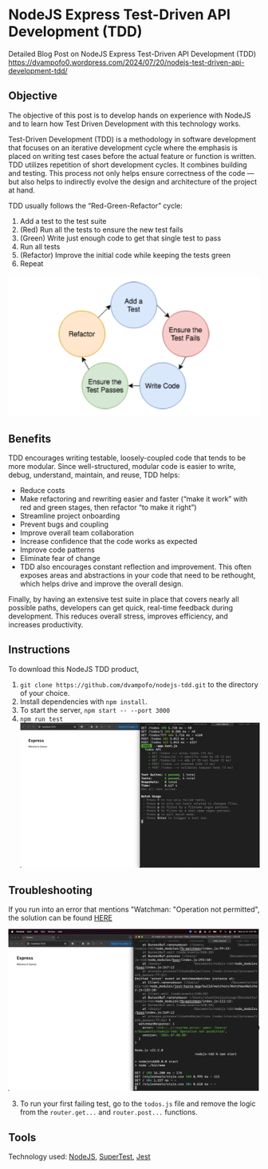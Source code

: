 # NodeJS Express Test-Driven API Development (TDD)

Detailed Blog Post on NodeJS Express Test-Driven API Development (TDD)
https://dvampofo0.wordpress.com/2024/07/20/nodejs-test-driven-api-development-tdd/

## Objective
The objective of this post is to develop hands on experience with NodeJS and to learn how Test Driven Development with this technology works.

Test-Driven Development (TDD) is a methodology in software development that focuses on an iterative development cycle where the emphasis is placed on writing test cases before the actual feature or function is written. TDD utilizes repetition of short development cycles. It combines building and testing. This process not only helps ensure correctness of the code — but also helps to indirectly evolve the design and architecture of the project at hand.

TDD usually follows the “Red-Green-Refactor” cycle:

1. Add a test to the test suite
2. (Red) Run all the tests to ensure the new test fails
3. (Green) Write just enough code to get that single test to pass
4. Run all tests
5. (Refactor) Improve the initial code while keeping the tests green
6. Repeat

![Image of TDD](https://github.com/dvampofo/nodejs-tdd/blob/main/img/New%20Project.png?raw=true)

## Benefits
TDD encourages writing testable, loosely-coupled code that tends to be more modular. Since well-structured, modular code is easier to write, debug, understand, maintain, and reuse, TDD helps:

- Reduce costs
- Make refactoring and rewriting easier and faster (“make it work” with red and green stages, then refactor “to make it right”)
- Streamline project onboarding
- Prevent bugs and coupling
- Improve overall team collaboration
- Increase confidence that the code works as expected
- Improve code patterns
- Eliminate fear of change
- TDD also encourages constant reflection and improvement. This often exposes areas and abstractions in your code that need to be rethought, which helps drive and improve the overall design.

Finally, by having an extensive test suite in place that covers nearly all possible paths, developers can get quick, real-time feedback during development. This reduces overall stress, improves efficiency, and increases productivity.

## Instructions
To download this NodeJS TDD product, 
1. `git clone https://github.com/dvampofo/nodejs-tdd.git` to the directory of your choice.
2. Install dependencies with `npm install`.
3. To start the server, `npm start -- --port 3000`
4. `npm run test`
![Npm run test](https://github.com/dvampofo/nodejs-tdd/blob/main/img/nodeJs_run_test.jpg?raw=true)

## Troubleshooting

If you run into an error that mentions "Watchman: "Operation not permitted", the solution can be found [HERE](https://stackoverflow.com/questions/72451781/cant-use-watchman-operation-not-permitted)

![Watchman Operation not permitted](https://github.com/dvampofo/nodejs-tdd/blob/main/img/nodeJs_watchman.png?raw=true)


3. To run your first failing test, go to the `todos.js` file and remove the logic from the `router.get...` and `router.post...` functions.


## Tools
Technology used: [NodeJS](https://github.com/nodejs), [SuperTest](https://github.com/ladjs/supertest), [Jest](https://github.com/jestjs/jest)